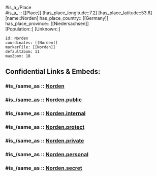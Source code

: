 ﻿---
confidential: public
isDeleted: false
location:
- 53.6
- 7.2
mapmarker: city
mapzoom:
- 7
- 12
SpocWebEntityId: 32944
tags:
- geo/City
type: City
---

#is_a_/Place  
#is_a_ :: [[Place]] 
[has_place_longitude::7.2] 
[has_place_latitude::53.6] 
[name::Norden] 
has_place_country:: [[Germany]]  
has_place_province:: [[Niedersachsen]]  
[Population::] 
[Unknown::] 


```leaflet
id: Norden
coordinates: [[Norden]] 
markerFile: [[Norden]] 
defaultZoom: 11 
maxZoom: 18
```


## Confidential Links & Embeds: 

### #is_/same_as :: [Norden](/_Standards/Earth/Continent/Europe/Europe~Central/Germany/Germany~West/Niedersachsen/counties~Niedersachsen/Aurich/cities~Aurich/Norden.md) 

### #is_/same_as :: [Norden.public](/_public/Earth/Continent/Europe/Europe~Central/Germany/Germany~West/Niedersachsen/counties~Niedersachsen/Aurich/cities~Aurich/Norden.public.md) 

### #is_/same_as :: [Norden.internal](/_internal/Earth/Continent/Europe/Europe~Central/Germany/Germany~West/Niedersachsen/counties~Niedersachsen/Aurich/cities~Aurich/Norden.internal.md) 

### #is_/same_as :: [Norden.protect](/_protect/Earth/Continent/Europe/Europe~Central/Germany/Germany~West/Niedersachsen/counties~Niedersachsen/Aurich/cities~Aurich/Norden.protect.md) 

### #is_/same_as :: [Norden.private](/_private/Earth/Continent/Europe/Europe~Central/Germany/Germany~West/Niedersachsen/counties~Niedersachsen/Aurich/cities~Aurich/Norden.private.md) 

### #is_/same_as :: [Norden.personal](/_personal/Earth/Continent/Europe/Europe~Central/Germany/Germany~West/Niedersachsen/counties~Niedersachsen/Aurich/cities~Aurich/Norden.personal.md) 

### #is_/same_as :: [Norden.secret](/_secret/Earth/Continent/Europe/Europe~Central/Germany/Germany~West/Niedersachsen/counties~Niedersachsen/Aurich/cities~Aurich/Norden.secret.md)

